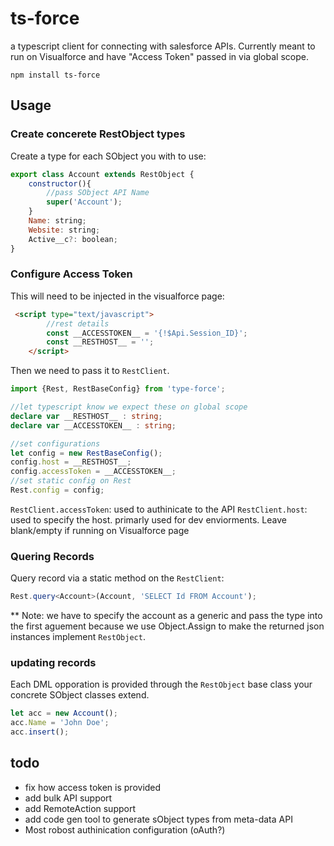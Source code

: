 # ts-force

a typescript client for connecting with salesforce APIs.  Currently meant to run on Visualforce and have "Access Token" passed in via global scope.

`npm install ts-force`

## Usage

### Create concerete RestObject types

Create a type for each SObject you with to use:

```javascript
export class Account extends RestObject {
    constructor(){
        //pass SObject API Name
        super('Account');
    }
    Name: string;
    Website: string;
    Active__c?: boolean;
}
```

### Configure Access Token

This will need to be injected in the visualforce page:

```html
 <script type="text/javascript">
        //rest details
        const __ACCESSTOKEN__ = '{!$Api.Session_ID}';
        const __RESTHOST__ = '';
    </script>
```

Then we need to pass it to `RestClient`.

```typescript
import {Rest, RestBaseConfig} from 'type-force';

//let typescript know we expect these on global scope
declare var __RESTHOST__ : string;
declare var __ACCESSTOKEN__ : string;

//set configurations
let config = new RestBaseConfig();
config.host = __RESTHOST__;
config.accessToken = __ACCESSTOKEN__;
//set static config on Rest
Rest.config = config;
```

`RestClient.accessToken`: used to authinicate to the API
`RestClient.host`: used to specify the host.  primarly used for dev enviorments. Leave blank/empty if running on Visualforce page

### Quering Records

Query record via a static method on the `RestClient`:

```typescript
Rest.query<Account>(Account, 'SELECT Id FROM Account');
```

** Note: we have to specify the account as a generic and pass the type into the first aguement because we use Object.Assign to make the returned json instances implement `RestObject`.

### updating records

Each DML opporation is provided through the `RestObject` base class your concrete SObject classes extend.

```typescript
let acc = new Account();
acc.Name = 'John Doe';
acc.insert();
```

## todo

- fix how access token is provided
- add bulk API support
- add RemoteAction support
- add code gen tool to generate sObject types from meta-data API
- Most robost authinication configuration (oAuth?)